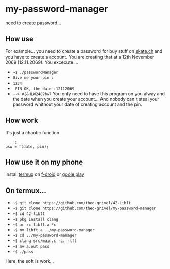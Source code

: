 # my-password-manager

need to create password...


## How use

For example... you need to create a password for buy stuff on [skate.ch](https://www.skate.ch)
and you have to create a account. You are creating that at a 12th November 2069 (12.11.2069).
You excecute ...
* ```~$ ./passwordManager``` 
* ```Give me your pin :```
* ```1234```
* ``` PIN OK, the date :12112069```
* ```--> #(&HLW2482bw7```
You only need to have this program on you alway and the date when you create your account...
And nobody can't steal your password whithout your date of creating account and the pin.


## How work

It's just a chaotic function
```
	c
psw = f(date, pin);
```


## How use it on my phone

install 
[termux](https://play.google.com/store/apps/details?id=com.termux)
on 
[f-droid](https://f-droid.org/packages/com.termux/) 
or 
[goole play](https://play.google.com/store/apps/details?id=com.termux) 


## On termux...

* ```~$ git clone https://github.com/theo-grivel/42-Libft```
* ```~$ git clone https://github.com/theo-grivel/my-password-manager```
* ```~$ cd 42-libft```
* ```~$ pkg install clang```
* ```~$ ar rc libft.a *c```
* ```~$ mv libft.a ../my-password-manager```
* ```~$ cd ../my-password-manager```
* ```~$ clang src/main.c -L. -lft```
* ```~$ mv a.out pass```
* ```~$ ./pass```

Here, the soft is work...


